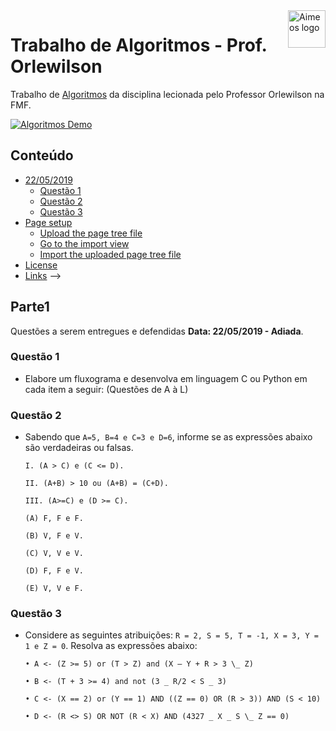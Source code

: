 <a href="https://github.com/lintonjr/algoritmos_orlewilson">
    <img src="https://d3pwz8qrais8b7.cloudfront.net/portal-wyden/public/custom-uploads/wyden-footer.png" alt="Aimeos logo" title="Trabalho de Algoritmos" align="right" height="60" />
</a>

# Trabalho de Algoritmos - Prof. Orlewilson

Trabalho de [Algoritmos](https://github.com/lintonjr/algoritmos_orlewilson) da disciplina lecionada pelo Professor Orlewilson na FMF.

[![Algoritmos Demo](http://oi66.tinypic.com/10da1lg.jpg)](http://oi66.tinypic.com/10da1lg.jpg)

## Conteúdo

- [22/05/2019](#Parte1)
  - [Questão 1](#Questão-1)
  - [Questão 2](#Questão-2)
  - [Questão 3](#Questão-3)
- [Page setup](#page-setup)
  - [Upload the page tree file](#upload-the-page-tree-file)
  - [Go to the import view](#go-to-the-import-view)
  - [Import the uploaded page tree file](#import-the-uploaded-page-tree-file)
- [License](#license)
- [Links](#links) -->

## Parte1

Questões a serem entregues e defendidas **Data: 22/05/2019 - Adiada**.

### Questão 1

- Elabore um fluxograma e desenvolva em linguagem C ou Python em cada item a seguir: (Questões de A à L)

### Questão 2

- Sabendo que `A=5, B=4 e C=3 e D=6`, informe se as expressões abaixo são verdadeiras ou
  falsas.

  ```
  I. (A > C) e (C <= D).

  II. (A+B) > 10 ou (A+B) = (C+D).

  III. (A>=C) e (D >= C).

  (A) F, F e F.

  (B) V, F e V.

  (C) V, V e V.

  (D) F, F e V.

  (E) V, V e F.
  ```

### Questão 3

- Considere as seguintes atribuições: `R = 2, S = 5, T = -1, X = 3, Y = 1 e Z = 0`. Resolva as
  expressões abaixo:

  ```
  • A <- (Z >= 5) or (T > Z) and (X – Y + R > 3 \_ Z)

  • B <- (T + 3 >= 4) and not (3 _ R/2 < S _ 3)

  • C <- (X == 2) or (Y == 1) AND ((Z == 0) OR (R > 3)) AND (S < 10)

  • D <- (R <> S) OR NOT (R < X) AND (4327 _ X _ S \_ Z == 0)
  ```

<!-- ### TYPO3 extension repository

If you want to install Aimeos into your existing TYPO3 installation, the [Aimeos extension from the TER](https://typo3.org/extensions/repository/view/aimeos) is recommended. You can download and install it directly from the Extension Manager of your TYPO3 instance.

For new TYPO3 installations, there's a 1-click [Aimeos distribution](https://typo3.org/extensions/repository/view/aimeos_dist) available too. Choose the Aimeos distribution from the list of available distributions in the Extension Manager and you will get a completely set up shop system including demo data for a quick start.

### Composer

The latest version can be installed via composer too. This is especially useful if you want to create new TYPO3 installations automatically or play with the latest code. You need to install the [composer](https://getcomposer.org/) package first if it isn't already available:

```
php -r "readfile('https://getcomposer.org/installer');" | php -- --filename=composer
```

In order to tell composer what it should install, you have to create a basic `composer.json` file in the directory of you VHost. It should look similar to this one:

```json
{
  "name": "vendor/mysite",
  "description": "My new TYPO3 web site",
  "require": {
    "typo3/cms": "~8.7",
    "aimeos/aimeos-typo3": "~19.4"
  },
  "extra": {
    "typo3/cms": {
      "cms-package-dir": "{$vendor-dir}/typo3/cms",
      "web-dir": "public"
    }
  },
  "scripts": {
    "post-install-cmd": ["Aimeos\\Aimeos\\Custom\\Composer::install"],
    "post-update-cmd": ["Aimeos\\Aimeos\\Custom\\Composer::install"]
  }
}
```

It will install TYPO3 and the latest Aimeos TYPO3 extension in the `./public/` directory. Afterwards, the Aimeos composer script will be executed which copies some required files and adds a link to the Aimeos extensions placed in the `./ext/` directory. To start installation, execute composer on the command line in the directory where your `composer.json` is stored:

```
composer update
```

## TYPO3 setup

### Database setup

Starting with Aimeos 18.10 and TYPO3 9.5, it's possible to define the charset and collation for newly created MySQL tables. In case you want to use a NoSQL data store like ElasticSearch for Aimeos products, you need to use a binary collation `utf8mb4_bin` in your `typo3conf/LocalConfiguration.php` file **before** the tables are created:

```
'DB' => [
    'Connections' => [
        'Default' => [
            'tableoptions' => [
                'charset' => 'utf8mb4',
                'collate' => 'utf8mb4_bin',
            ],
            // ...
        ],
    ],
],
```

**Caution:** If you use MySQL < 5.7, you have to use `utf8` and `utf8_bin` instead because those MySQL versions can't handle the long indexes created by `utf8mb4` (up to four bytes per character) and you will get errors like `1071 Specified key was too long; max key length is 767 bytes`:

```
'DB' => [
    'Connections' => [
        'Default' => [
            'tableoptions' => [
                'charset' => 'utf8',
                'collate' => 'utf8_bin',
            ],
            // ...
        ],
    ],
],
```

### Extension

- Log into the TYPO3 back end
- Click on ''Admin Tools::Extension Manager'' in the left navigation
- Click the icon with the little plus sign left from the Aimeos list entry (looks like a lego brick)

**Caution:** Install the **RealURL extension before the Aimeos extension** to get nice looking URLs. Otherwise, RealURL doesn't rewrite the parameters even if you install RealURL afterwards!

![Install Aimeos TYPO3 extension](https://aimeos.org/docs/images/Aimeos-typo3-extmngr-install.png)

### Database

Afterwards, you have to execute the update script of the extension to create the required database structure:

![Execute update script](https://aimeos.org/docs/images/Aimeos-typo3-extmngr-update-7.x.png)

## Page setup

The page setup for an Aimeos web shop is easy if you import the [standard page tree for TYPO3 8.7/9.5](https://aimeos.org/docs/TYPO3/Install_Aimeos/Setup_pages#Download) into your TYPO3 installation.

### Go to the import view

- In Web::Page, root page (the one with the globe)
- Right click on the globe
- Move the cursor to "Branch actions"
- In the sub-menu, click on "Import from .t3d"

![Go to the import view](https://aimeos.org/docs/images/Aimeos-typo3-pages-menu.png)

### Upload the page tree file

- In the page import dialog
- Select the "Upload" tab (2nd one)
- Click on the "Select" dialog
- Choose the file you've downloaded
- Press the "Upload files" button

![Upload the page tree file](https://aimeos.org/docs/images/Aimeos-typo3-pages-upload.png)

### Import the uploaded page tree file

- In Import / Export view
- Select the uploaded file from the drop-down menu
- Click on the "Preview" button
- The pages that will be imported are shown below
- Click on the "Import" button that has appeared
- Confirm to import the pages

![Import the uploaded page tree file](https://aimeos.org/docs/images/Aimeos-typo3-pages-import.png)

Now you have a new page "Shop" in your page tree including all required sub-pages.

## License

The Aimeos TYPO3 extension is licensed under the terms of the GPL Open Source
license and is available for free.

## Links

- [Web site](https://aimeos.org/integrations/typo3-shop-extension/)
- [Documentation](https://aimeos.org/docs/TYPO3)
- [Forum](https://aimeos.org/help/typo3-extension-f16/)
- [Issue tracker](https://github.com/aimeos/aimeos-typo3/issues)
- [Source code](https://github.com/aimeos/aimeos-typo3) -->
